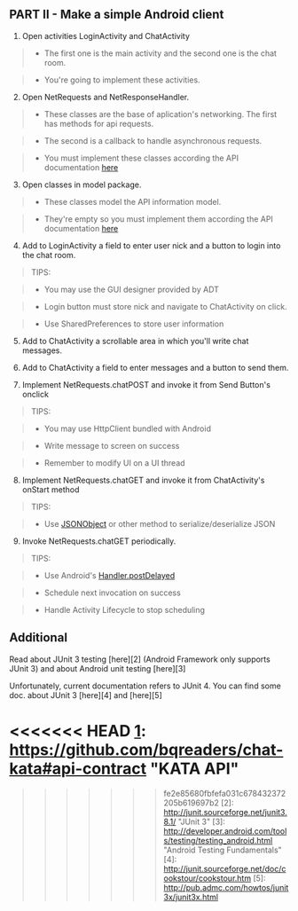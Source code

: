 

PART II - Make a simple Android client
---------------------------------------

1. Open activities LoginActivity and ChatActivity

 >* The first one is the main activity and the second one is the chat room. 

 >* You're going to implement these activities. 

2. Open NetRequests and NetResponseHandler.

 >* These classes are the base of aplication's networking. The first has methods for api requests. 
	
 >* The second is a callback to handle asynchronous requests.
	
 >* You must implement these classes according the API documentation [here][1]
	

3. Open classes in model package.

 >* These classes model the API information model.
	
 >* They're empty so you must implement them according the API documentation [here][1]
      

4. Add to LoginActivity a field to enter user nick and a button to login into the chat room.

 >TIPS:
	
 >* You may use the GUI designer provided by ADT 
	
 >* Login button must store nick and navigate to ChatActivity on click.
	
 >* Use SharedPreferences to store user information
	
5. Add to ChatActivity a scrollable area in which you'll write chat messages. 

6. Add to ChatActivity a field to enter messages and a button to send them.

7. Implement NetRequests.chatPOST and invoke it from Send Button's onclick

 >TIPS: 
	
 >* You may use HttpClient bundled with Android
	
 >* Write message to screen on success
	
 >* Remember to modify UI on a UI thread
	
8. Implement NetRequests.chatGET and invoke it from ChatActivity's onStart method

 >TIPS:
	
 >* Use [JSONObject](http://developer.android.com/reference/org/json/JSONObject.html) or other method to serialize/deserialize JSON
	
9. Invoke NetRequests.chatGET periodically.

 >TIPS:
	
 >* Use Android's [Handler.postDelayed](http://developer.android.com/reference/android/os/Handler.html)
	
 >* Schedule next invocation on success
	
 >* Handle Activity Lifecycle to stop scheduling
	 

Additional
-----------


Read about JUnit 3 testing [here][2] (Android Framework only supports JUnit 3) and about Android unit testing [here][3]

Unfortunately, current documentation refers to JUnit 4. You can find some doc. about JUnit 3 [here][4] and [here][5]



<<<<<<< HEAD
[1]: https://github.com/bqreaders/chat-kata#api-contract "KATA API"
=======
[1]: https://github.com/bqreaders/chat-kata/ "KATA API"
>>>>>>> fe2e85680fbfefa031c678432372205b619697b2
[2]: http://junit.sourceforge.net/junit3.8.1/ "JUnit 3"
[3]: http://developer.android.com/tools/testing/testing_android.html "Android Testing Fundamentals"
[4]: http://junit.sourceforge.net/doc/cookstour/cookstour.htm
[5]: http://pub.admc.com/howtos/junit3x/junit3x.html 
